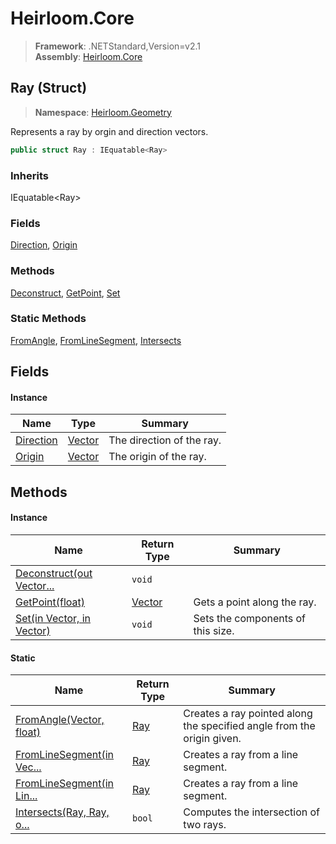 # Heirloom.Core

> **Framework**: .NETStandard,Version=v2.1  
> **Assembly**: [Heirloom.Core][0]

## Ray (Struct)

> **Namespace**: [Heirloom.Geometry][0]

Represents a ray by orgin and direction vectors.

```cs
public struct Ray : IEquatable<Ray>
```

### Inherits

IEquatable\<Ray>

### Fields

[Direction][1], [Origin][2]

### Methods

[Deconstruct][3], [GetPoint][4], [Set][5]

### Static Methods

[FromAngle][6], [FromLineSegment][7], [Intersects][8]

## Fields

#### Instance

| Name           | Type        | Summary                   |
|----------------|-------------|---------------------------|
| [Direction][1] | [Vector][9] | The direction of the ray. |
| [Origin][2]    | [Vector][9] | The origin of the ray.    |

## Methods

#### Instance

| Name                           | Return Type | Summary                           |
|--------------------------------|-------------|-----------------------------------|
| [Deconstruct(out Vector...][3] | `void`      |                                   |
| [GetPoint(float)][4]           | [Vector][9] | Gets a point along the ray.       |
| [Set(in Vector, in Vector)][5] | `void`      | Sets the components of this size. |

#### Static

| Name                           | Return Type | Summary                                                                |
|--------------------------------|-------------|------------------------------------------------------------------------|
| [FromAngle(Vector, float)][6]  | [Ray][10]   | Creates a ray pointed along the specified angle from the origin given. |
| [FromLineSegment(in Vec...][7] | [Ray][10]   | Creates a ray from a line segment.                                     |
| [FromLineSegment(in Lin...][7] | [Ray][10]   | Creates a ray from a line segment.                                     |
| [Intersects(Ray, Ray, o...][8] | `bool`      | Computes the intersection of two rays.                                 |

[0]: ../../Heirloom.Core.md
[1]: Ray/Direction.md
[2]: Ray/Origin.md
[3]: Ray/Deconstruct.md
[4]: Ray/GetPoint.md
[5]: Ray/Set.md
[6]: Ray/FromAngle.md
[7]: Ray/FromLineSegment.md
[8]: Ray/Intersects.md
[9]: ../Heirloom/Vector.md
[10]: Ray.md

